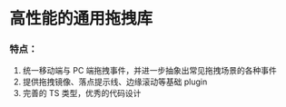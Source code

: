 # 高性能的通用拖拽库

### 特点：

1. 统一移动端与 PC 端拖拽事件，并进一步抽象出常见拖拽场景的各种事件
2. 提供拖拽镜像、落点提示线、边缘滚动等基础 plugin
3. 完善的 TS 类型，优秀的代码设计
